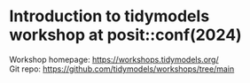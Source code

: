 # Introduction to tidymodels workshop at posit::conf(2024)
Workshop homepage: https://workshops.tidymodels.org/ \
Git repo: https://github.com/tidymodels/workshops/tree/main 